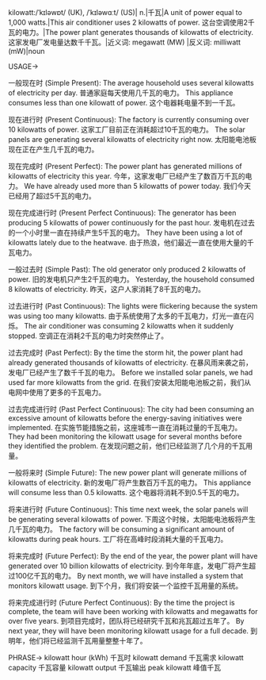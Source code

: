 kilowatt:/ˈkɪləwɒt/ (UK), /ˈkɪləwɑːt/ (US)| n.|千瓦|A unit of power equal to 1,000 watts.|This air conditioner uses 2 kilowatts of power. 这台空调使用2千瓦的电力。|The power plant generates thousands of kilowatts of electricity.  这家发电厂发电量达数千千瓦。|近义词: megawatt (MW) |反义词: milliwatt (mW)|noun

USAGE->

一般现在时 (Simple Present):
The average household uses several kilowatts of electricity per day.  普通家庭每天使用几千瓦的电力。
This appliance consumes less than one kilowatt of power.  这个电器耗电量不到一千瓦。


现在进行时 (Present Continuous):
The factory is currently consuming over 10 kilowatts of power.  这家工厂目前正在消耗超过10千瓦的电力。
The solar panels are generating several kilowatts of electricity right now.  太阳能电池板现在正在产生几千瓦的电力。


现在完成时 (Present Perfect):
The power plant has generated millions of kilowatts of electricity this year.  今年，这家发电厂已经产生了数百万千瓦的电力。
We have already used more than 5 kilowatts of power today. 我们今天已经用了超过5千瓦的电力。


现在完成进行时 (Present Perfect Continuous):
The generator has been producing 5 kilowatts of power continuously for the past hour.  发电机在过去的一个小时里一直在持续产生5千瓦的电力。
They have been using a lot of kilowatts lately due to the heatwave. 由于热浪，他们最近一直在使用大量的千瓦电力。


一般过去时 (Simple Past):
The old generator only produced 2 kilowatts of power.  旧的发电机只产生2千瓦的电力。
Yesterday, the household consumed 8 kilowatts of electricity. 昨天，这户人家消耗了8千瓦的电力。


过去进行时 (Past Continuous):
The lights were flickering because the system was using too many kilowatts.  由于系统使用了太多的千瓦电力，灯光一直在闪烁。
The air conditioner was consuming 2 kilowatts when it suddenly stopped.  空调正在消耗2千瓦的电力时突然停止了。


过去完成时 (Past Perfect):
By the time the storm hit, the power plant had already generated thousands of kilowatts of electricity.  在暴风雨来袭之前，发电厂已经产生了数千千瓦的电力。
Before we installed solar panels, we had used far more kilowatts from the grid. 在我们安装太阳能电池板之前，我们从电网中使用了更多的千瓦电力。


过去完成进行时 (Past Perfect Continuous):
The city had been consuming an excessive amount of kilowatts before the energy-saving initiatives were implemented.  在实施节能措施之前，这座城市一直在消耗过量的千瓦电力。
They had been monitoring the kilowatt usage for several months before they identified the problem.  在发现问题之前，他们已经监测了几个月的千瓦用量。


一般将来时 (Simple Future):
The new power plant will generate millions of kilowatts of electricity.  新的发电厂将产生数百万千瓦的电力。
This appliance will consume less than 0.5 kilowatts.  这个电器将消耗不到0.5千瓦的电力。


将来进行时 (Future Continuous):
This time next week, the solar panels will be generating several kilowatts of power.  下周这个时候，太阳能电池板将产生几千瓦的电力。
The factory will be consuming a significant amount of kilowatts during peak hours.  工厂将在高峰时段消耗大量的千瓦电力。


将来完成时 (Future Perfect):
By the end of the year, the power plant will have generated over 10 billion kilowatts of electricity.  到今年年底，发电厂将产生超过100亿千瓦的电力。
By next month, we will have installed a system that monitors kilowatt usage. 到下个月，我们将安装一个监控千瓦用量的系统。


将来完成进行时 (Future Perfect Continuous):
By the time the project is complete, the team will have been working with kilowatts and megawatts for over five years.  到项目完成时，团队将已经研究千瓦和兆瓦超过五年了。
By next year, they will have been monitoring kilowatt usage for a full decade. 到明年，他们将已经监测千瓦用量整整十年了。



PHRASE->
kilowatt hour (kWh) 千瓦时
kilowatt demand 千瓦需求
kilowatt capacity 千瓦容量
kilowatt output 千瓦输出
peak kilowatt 峰值千瓦
